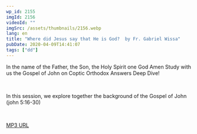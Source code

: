 ```yaml
---
wp_id: 2155
imgId: 2156
videoId: ""
imgSrc: /assets/thumbnails/2156.webp
lang: en
title: "Where did Jesus say that He is God?  by Fr. Gabriel Wissa"
pubDate: 2020-04-09T14:41:07
tags: ["dd"]
---
```


<!-- page: 6 -->

<p>In the name of the Father, the Son, the Holy Spirit one God Amen Study with us the Gospel of John on Coptic Orthodox Answers Deep Dive!</p>
<p>&nbsp;</p>
<p>In this session, we explore together the background of the Gospel of John (john 5:16-30)</p>
<p>&nbsp;</p>
<p><a href="https://drive.google.com/open?id=1RbR_Gi_QquEyGkTg7CL7W7ibzGVpHa6a">MP3 URL</a></p>
